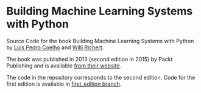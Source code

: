 Building Machine Learning Systems with Python
=============================================

Source Code for the book Building Machine Learning Systems with Python by [Luis
Pedro Coelho](http://luispedro.org) and [Willi Richert](http://twotoreal.com).

The book was published in 2013 (second edition in 2015) by Packt Publishing and
is available [from their
website](http://www.packtpub.com/building-machine-learning-systems-with-python/book).

The code in the repository corresponds to the second edition. Code for the
first edition is available in [first\_edition
branch](https://github.com/luispedro/BuildingMachineLearningSystemsWithPython/tree/first_edition).

